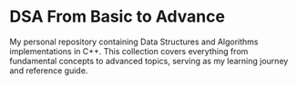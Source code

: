 # DSA From Basic to Advance
My personal repository containing Data Structures and Algorithms implementations in C++. This collection covers everything from fundamental concepts to advanced topics, serving as my learning journey and reference guide.
